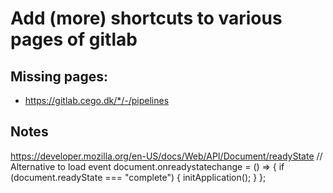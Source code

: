 # Add (more) shortcuts to various pages of gitlab

## Missing pages:
- https://gitlab.cego.dk/*/-/pipelines


## Notes
https://developer.mozilla.org/en-US/docs/Web/API/Document/readyState
// Alternative to load event
document.onreadystatechange = () => {
  if (document.readyState === "complete") {
    initApplication();
  }
};
